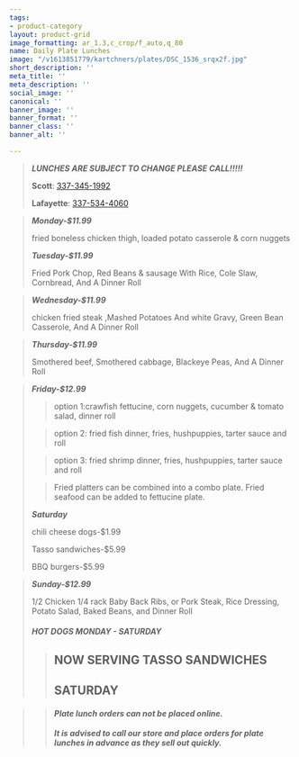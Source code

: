 ```yaml
---
tags:
- product-category
layout: product-grid
image_formatting: ar_1.3,c_crop/f_auto,q_80
name: Daily Plate Lunches
image: "/v1613851779/kartchners/plates/DSC_1536_srqx2f.jpg"
short_description: ''
meta_title: ''
meta_description: ''
social_image: ''
canonical: ''
banner_image: ''
banner_format: ''
banner_class: ''
banner_alt: ''

---
```

> **_LUNCHES ARE SUBJECT TO CHANGE PLEASE CALL!!!!!_**
>
> **Scott**: [337-345-1992](tel:3373451992)
>
> **Lafayette**: [337-534-4060](tel:3375344060)

> **_Monday-$11.99_**
>
> fried boneless chicken thigh, loaded potato casserole & corn nuggets
>
> **_Tuesday-$11.99_**
>
> Fried Pork Chop, Red Beans & sausage With Rice, Cole Slaw, Cornbread, And A Dinner Roll

> **_Wednesday-$11.99_**
>
> chicken fried steak ,Mashed Potatoes And white Gravy, Green Bean Casserole, And A Dinner Roll

> **_Thursday-$11.99_**
>
> Smothered beef, Smothered cabbage, Blackeye Peas, And A Dinner Roll

> **_Friday-$12.99_**
>
> > option 1:crawfish  fettucine, corn nuggets, cucumber & tomato  salad, dinner roll
>
> > option 2: fried fish dinner, fries, hushpuppies, tarter sauce and roll
>
> > option 3: fried shrimp dinner, fries, hushpuppies, tarter sauce and roll
>
> > Fried platters can be combined into a combo plate. Fried seafood can be added to fettucine plate.
>
> **_Saturday_**
>
> chili cheese dogs-$1.99
>
> Tasso sandwiches-$5.99
>
> BBQ burgers-$5.99

> **_Sunday-$12.99_**
>
> 1/2 Chicken 1/4 rack Baby Back Ribs, or Pork Steak, Rice Dressing, Potato Salad, Baked Beans, and Dinner Roll
>
> ##### HOT DOGS MONDAY - SATURDAY
>
> > ## NOW SERVING TASSO SANDWICHES
> >
> > ## SATURDAY

> > #### **_Plate lunch orders can not be placed online._**
> >
> > **_It is advised to call our store and place orders for plate lunches in advance as they sell out quickly._**